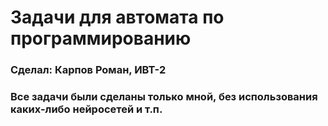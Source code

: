 # Задачи для автомата по программированию
### Сделал: Карпов Роман, ИВТ-2

### **Все задачи были сделаны только мной, без использования каких-либо нейросетей и т.п.**